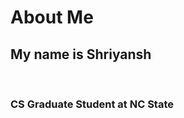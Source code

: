 <HTML>
<HEAD>
<H1>About Me</H1>
</HEAD>
<BODY>
<H2>My name is Shriyansh</H2>
<BR>
<H3>CS Graduate Student at NC State</H3>
<BR>
<P> <B></B></P>

</BODY>
</HTML>
